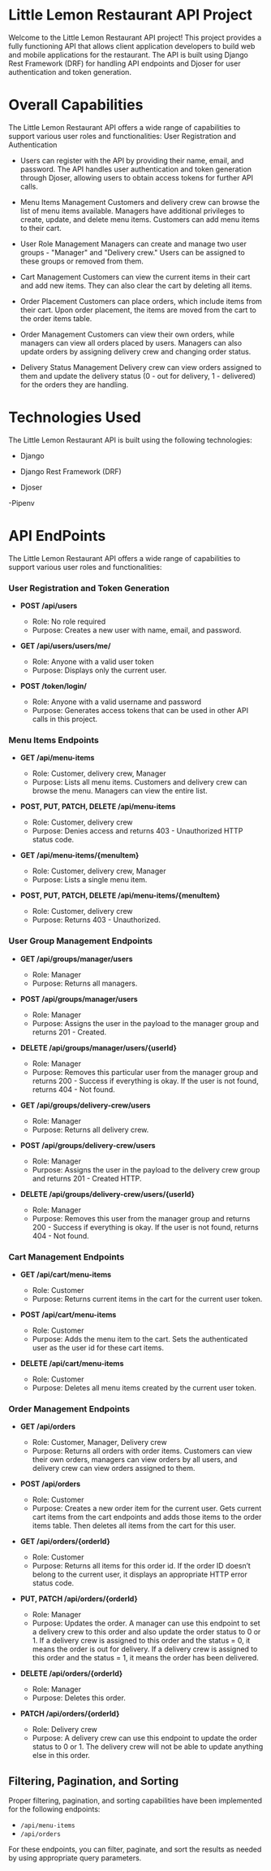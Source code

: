 # Little Lemon Restaurant API Project
Welcome to the Little Lemon Restaurant API project! This project provides a fully functioning API that allows client application developers to build web and mobile applications for the restaurant. The API is built using Django Rest Framework (DRF) for handling API endpoints and Djoser for user authentication and token generation.

# Overall Capabilities
The Little Lemon Restaurant API offers a wide range of capabilities to support various user roles and functionalities:
 User Registration and Authentication

  - Users can register with the API by providing their name, email, and password. The API handles user authentication and token generation through Djoser, allowing users to obtain access tokens for further API calls.

  - Menu Items Management
Customers and delivery crew can browse the list of menu items available. Managers have additional privileges to create, update, and delete menu items. Customers can add menu items to their cart.

  - User Role Management
Managers can create and manage two user groups - "Manager" and "Delivery crew." Users can be assigned to these groups or removed from them.

  - Cart Management
Customers can view the current items in their cart and add new items. They can also clear the cart by deleting all items.

  - Order Placement
Customers can place orders, which include items from their cart. Upon order placement, the items are moved from the cart to the order items table.

  - Order Management
Customers can view their own orders, while managers can view all orders placed by users. Managers can also update orders by assigning delivery crew and changing order status.

  - Delivery Status Management
Delivery crew can view orders assigned to them and update the delivery status (0 - out for delivery, 1 - delivered) for the orders they are handling.

# Technologies Used
The Little Lemon Restaurant API is built using the following technologies:

  - Django

  - Django Rest Framework (DRF)

  - Djoser

  -Pipenv
# API EndPoints

The Little Lemon Restaurant API offers a wide range of capabilities to support various user roles and functionalities:

### User Registration and Token Generation

- **POST /api/users**
  - Role: No role required
  - Purpose: Creates a new user with name, email, and password.

- **GET /api/users/users/me/**
  - Role: Anyone with a valid user token
  - Purpose: Displays only the current user.

- **POST /token/login/**
  - Role: Anyone with a valid username and password
  - Purpose: Generates access tokens that can be used in other API calls in this project.

### Menu Items Endpoints

- **GET /api/menu-items**
  - Role: Customer, delivery crew, Manager
  - Purpose: Lists all menu items. Customers and delivery crew can browse the menu. Managers can view the entire list.

- **POST, PUT, PATCH, DELETE /api/menu-items**
  - Role: Customer, delivery crew
  - Purpose: Denies access and returns 403 - Unauthorized HTTP status code.

- **GET /api/menu-items/{menuItem}**
  - Role: Customer, delivery crew, Manager
  - Purpose: Lists a single menu item.

- **POST, PUT, PATCH, DELETE /api/menu-items/{menuItem}**
  - Role: Customer, delivery crew
  - Purpose: Returns 403 - Unauthorized.

### User Group Management Endpoints

- **GET /api/groups/manager/users**
  - Role: Manager
  - Purpose: Returns all managers.

- **POST /api/groups/manager/users**
  - Role: Manager
  - Purpose: Assigns the user in the payload to the manager group and returns 201 - Created.

- **DELETE /api/groups/manager/users/{userId}**
  - Role: Manager
  - Purpose: Removes this particular user from the manager group and returns 200 - Success if everything is okay. If the user is not found, returns 404 - Not found.

- **GET /api/groups/delivery-crew/users**
  - Role: Manager
  - Purpose: Returns all delivery crew.

- **POST /api/groups/delivery-crew/users**
  - Role: Manager
  - Purpose: Assigns the user in the payload to the delivery crew group and returns 201 - Created HTTP.

- **DELETE /api/groups/delivery-crew/users/{userId}**
  - Role: Manager
  - Purpose: Removes this user from the manager group and returns 200 - Success if everything is okay. If the user is not found, returns 404 - Not found.

### Cart Management Endpoints

- **GET /api/cart/menu-items**
  - Role: Customer
  - Purpose: Returns current items in the cart for the current user token.

- **POST /api/cart/menu-items**
  - Role: Customer
  - Purpose: Adds the menu item to the cart. Sets the authenticated user as the user id for these cart items.

- **DELETE /api/cart/menu-items**
  - Role: Customer
  - Purpose: Deletes all menu items created by the current user token.

### Order Management Endpoints

- **GET /api/orders**
  - Role: Customer, Manager, Delivery crew
  - Purpose: Returns all orders with order items. Customers can view their own orders, managers can view orders by all users, and delivery crew can view orders assigned to them.

- **POST /api/orders**
  - Role: Customer
  - Purpose: Creates a new order item for the current user. Gets current cart items from the cart endpoints and adds those items to the order items table. Then deletes all items from the cart for this user.

- **GET /api/orders/{orderId}**
  - Role: Customer
  - Purpose: Returns all items for this order id. If the order ID doesn’t belong to the current user, it displays an appropriate HTTP error status code.

- **PUT, PATCH /api/orders/{orderId}**
  - Role: Manager
  - Purpose: Updates the order. A manager can use this endpoint to set a delivery crew to this order and also update the order status to 0 or 1. If a delivery crew is assigned to this order and the status = 0, it means the order is out for delivery. If a delivery crew is assigned to this order and the status = 1, it means the order has been delivered.

- **DELETE /api/orders/{orderId}**
  - Role: Manager
  - Purpose: Deletes this order.

- **PATCH /api/orders/{orderId}**
  - Role: Delivery crew
  - Purpose: A delivery crew can use this endpoint to update the order status to 0 or 1. The delivery crew will not be able to update anything else in this order.

## Filtering, Pagination, and Sorting

Proper filtering, pagination, and sorting capabilities have been implemented for the following endpoints:

- `/api/menu-items`
- `/api/orders`

For these endpoints, you can filter, paginate, and sort the results as needed by using appropriate query parameters.




